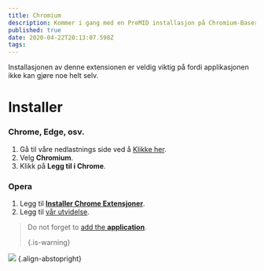```yaml
---
title: Chromium
description: Kommer i gang med en PreMID installasjon på Chromium-Baserete nettlesere
published: true
date: 2020-04-22T20:13:07.598Z
tags:
---
```


Installasjonen av denne extensionen er veldig viktig på fordi applikasjonen ikke kan gjøre noe helt selv.

# Installer
### Chrome, Edge, osv.
1. Gå til våre nedlastnings side ved å [Klikke her](https://premid.app/downloads).
2. Velg **Chromium**.
3. Klikk på **Legg til i Chrome**.

### Opera
1. Legg til **[Installer Chrome Extensjoner](https://addons.opera.com/en/extensions/details/install-chrome-extensions/)**.
2. Legg til [vår utvidelse](https://premid.app/downloads).

> Do not forget to [add the **application**](/install). 
> 
> {.is-warning}

![](https://img.icons8.com/color/2x/chrome.png) {.align-abstopright}